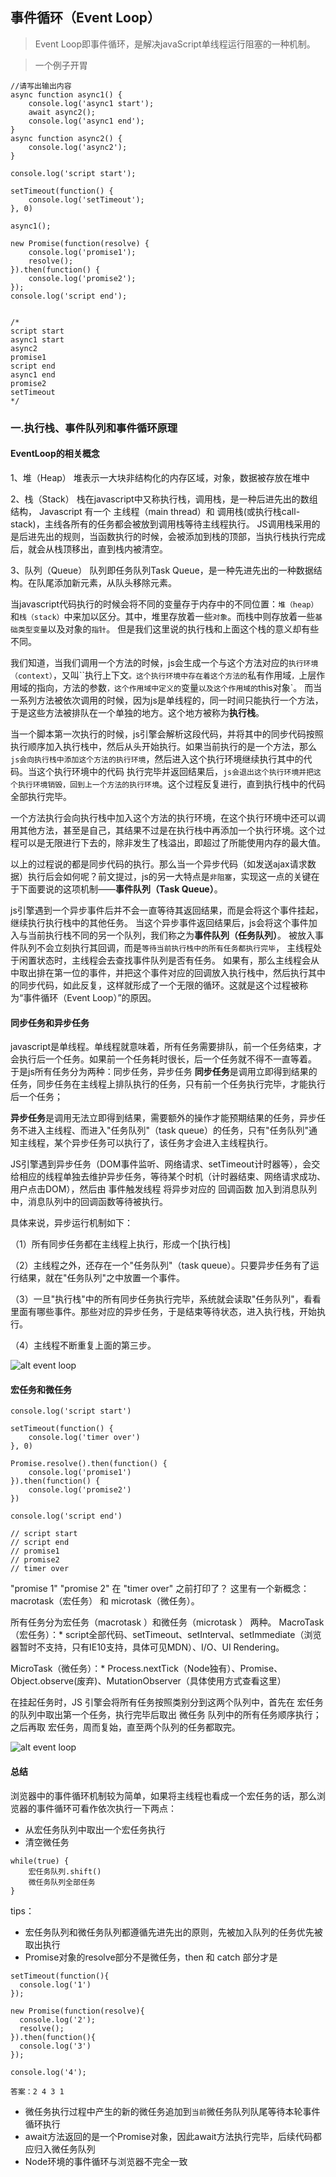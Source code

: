 ## 事件循环（Event Loop）
> Event Loop即事件循环，是解决javaScript单线程运行阻塞的一种机制。

> 一个例子开胃
```
//请写出输出内容
async function async1() {
    console.log('async1 start');
    await async2();
    console.log('async1 end');
}
async function async2() {
	console.log('async2');
}

console.log('script start');

setTimeout(function() {
    console.log('setTimeout');
}, 0)

async1();

new Promise(function(resolve) {
    console.log('promise1');
    resolve();
}).then(function() {
    console.log('promise2');
});
console.log('script end');


/*
script start
async1 start
async2
promise1
script end
async1 end
promise2
setTimeout
*/
```

### 一.执行栈、事件队列和事件循环原理

#### EventLoop的相关概念

1、堆（Heap）
堆表示一大块非结构化的内存区域，对象，数据被存放在堆中

2、栈（Stack）
栈在javascript中又称执行栈，调用栈，是一种后进先出的数组结构，
Javascript 有一个 主线程（main thread）和 调用栈(或执行栈call-stack)，主线各所有的任务都会被放到调用栈等待主线程执行。
JS调用栈采用的是后进先出的规则，当函数执行的时候，会被添加到栈的顶部，当执行栈执行完成后，就会从栈顶移出，直到栈内被清空。


3、队列（Queue）
队列即任务队列Task Queue，是一种先进先出的一种数据结构。在队尾添加新元素，从队头移除元素。

当javascript代码执行的时候会将不同的变量存于内存中的不同位置：`堆（heap）`和`栈（stack）`中来加以区分。其中，堆里存放着一些`对象`。而栈中则存放着一些`基础类型变量`以及对象的`指针`。 但是我们这里说的执行栈和上面这个栈的意义却有些不同。

我们知道，当我们调用一个方法的时候，js会生成一个与这个方法对应的`执行环境（context）`，又叫``执行上下文`。这个执行环境中存在着这个方法的`私有作用域`，`上层作用域的指向，方法的参数`，这个作用域中定义的`变量`以及这个作用域的`this对象`。 而当一系列方法被依次调用的时候，因为js是单线程的，同一时间只能执行一个方法，于是这些方法被排队在一个单独的地方。这个地方被称为**执行栈**。

当一个脚本第一次执行的时候，js引擎会解析这段代码，并将其中的同步代码按照执行顺序加入执行栈中，然后从头开始执行。如果当前执行的是一个方法，那么`js会向执行栈中添加这个方法的执行环境`，然后进入这个执行环境继续执行其中的代码。当这个执行环境中的代码 执行完毕并返回结果后，`js会退出这个执行环境并把这个执行环境销毁，回到上一个方法的执行环境`。这个过程反复进行，直到执行栈中的代码全部执行完毕。

一个方法执行会向执行栈中加入这个方法的执行环境，在这个执行环境中还可以调用其他方法，甚至是自己，其结果不过是在执行栈中再添加一个执行环境。这个过程可以是无限进行下去的，除非发生了栈溢出，即超过了所能使用内存的最大值。

以上的过程说的都是同步代码的执行。那么当一个异步代码（如发送ajax请求数据）执行后会如何呢？前文提过，js的另一大特点是`非阻塞`，实现这一点的关键在于下面要说的这项机制——**事件队列（Task Queue）**。

js引擎遇到一个异步事件后并不会一直等待其返回结果，而是会将这个事件挂起，继续执行执行栈中的其他任务。
当这个异步事件返回结果后，js会将这个事件加入与当前执行栈不同的另一个队列，我们称之为**事件队列（任务队列）**。
被放入事件队列不会立刻执行其回调，而是`等待当前执行栈中的所有任务都执行完毕`， 主线程处于闲置状态时，主线程会去查找事件队列是否有任务。
如果有，那么主线程会从中取出排在第一位的事件，并把这个事件对应的回调放入执行栈中，然后执行其中的同步代码，如此反复，这样就形成了一个无限的循环。这就是这个过程被称为“事件循环（Event Loop）”的原因。

#### 同步任务和异步任务

javascript是单线程。单线程就意味着，所有任务需要排队，前一个任务结束，才会执行后一个任务。如果前一个任务耗时很长，后一个任务就不得不一直等着。
于是js所有任务分为两种：同步任务，异步任务
**同步任务**是调用立即得到结果的任务，同步任务在主线程上排队执行的任务，只有前一个任务执行完毕，才能执行后一个任务；

**异步任务**是调用无法立即得到结果，需要额外的操作才能预期结果的任务，异步任务不进入主线程、而进入"任务队列"（task queue）的任务，只有"任务队列"通知主线程，某个异步任务可以执行了，该任务才会进入主线程执行。

JS引擎遇到异步任务（DOM事件监听、网络请求、setTimeout计时器等），会交给相应的线程单独去维护异步任务，等待某个时机（计时器结束、网络请求成功、用户点击DOM），然后由 事件触发线程 将异步对应的 回调函数 加入到消息队列中，消息队列中的回调函数等待被执行。

具体来说，异步运行机制如下：

（1）所有同步任务都在主线程上执行，形成一个[执行栈]

（2）主线程之外，还存在一个"任务队列"（task queue）。只要异步任务有了运行结果，就在"任务队列"之中放置一个事件。

（3）一旦"执行栈"中的所有同步任务执行完毕，系统就会读取"任务队列"，看看里面有哪些事件。那些对应的异步任务，于是结束等待状态，进入执行栈，开始执行。

（4）主线程不断重复上面的第三步。

![alt event loop](../markdown-images/event-loop.png)

#### 宏任务和微任务

```
console.log('script start')

setTimeout(function() {
    console.log('timer over')
}, 0)

Promise.resolve().then(function() {
    console.log('promise1')
}).then(function() {
    console.log('promise2')
})

console.log('script end')

// script start
// script end
// promise1
// promise2
// timer over
```
"promise 1" "promise 2" 在 "timer over" 之前打印了？
这里有一个新概念：macrotask（宏任务） 和 microtask（微任务）。

所有任务分为宏任务（macrotask ）和微任务（microtask ） 两种。
MacroTask（宏任务）：* script全部代码、setTimeout、setInterval、setImmediate（浏览器暂时不支持，只有IE10支持，具体可见MDN）、I/O、UI Rendering。

MicroTask（微任务）：* Process.nextTick（Node独有）、Promise、Object.observe(废弃)、MutationObserver（具体使用方式查看这里）

在挂起任务时，JS 引擎会将所有任务按照类别分到这两个队列中，首先在 宏任务 的队列中取出第一个任务，执行完毕后取出 微任务 队列中的所有任务顺序执行；之后再取 宏任务，周而复始，直至两个队列的任务都取完。

![alt event loop](../markdown-images/macrotask&microtask.png)

#### 总结

浏览器中的事件循环机制较为简单，如果将主线程也看成一个宏任务的话，那么浏览器的事件循环可看作依次执行一下两点：
* 从宏任务队列中取出一个宏任务执行
* 清空微任务
```
while(true) {
    宏任务队列.shift()
    微任务队列全部任务
}
```

tips：
* 宏任务队列和微任务队列都遵循先进先出的原则，先被加入队列的任务优先被取出执行
* Promise对象的resolve部分不是微任务，then 和 catch 部分才是
```
setTimeout(function(){
  console.log('1')
});

new Promise(function(resolve){
  console.log('2');
  resolve();
}).then(function(){
  console.log('3')
});

console.log('4');

答案：2 4 3 1
```
* 微任务执行过程中产生的新的微任务追加到`当前`微任务队列队尾等待本轮事件循环执行
* await方法返回的是一个Promise对象，因此await方法执行完毕，后续代码都应归入微任务队列
* Node环境的事件循环与浏览器不完全一致

